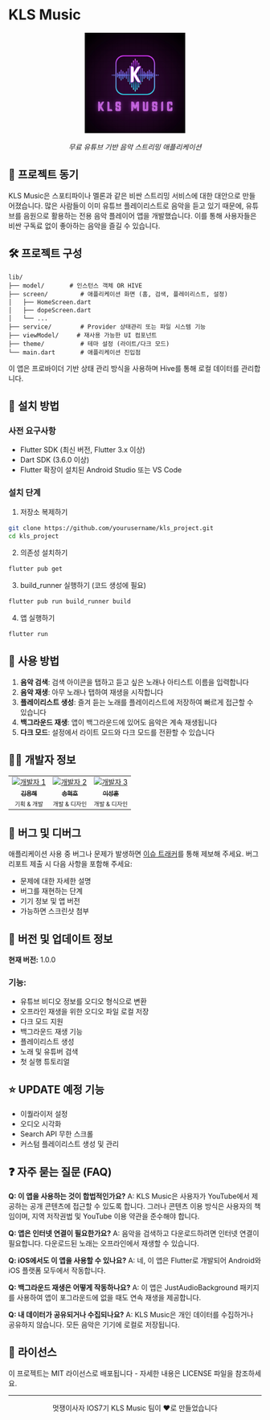 # KLS Music

<div align="center">
<img src="https://github.com/APP-iOS7/KLS-Music/blob/dev/assets/images/splash_logo.png" alt="KLS Music 로고" width="200"/>
<p><em>무료 유튜브 기반 음악 스트리밍 애플리케이션</em></p>
</div>

## 📝 프로젝트 동기

KLS Music은 스포티파이나 멜론과 같은 비싼 스트리밍 서비스에 대한 대안으로 만들어졌습니다. 많은 사람들이 이미 유튜브 플레이리스트로 음악을 듣고 있기 때문에, 유튜브를 음원으로 활용하는 전용 음악 플레이어 앱을 개발했습니다. 이를 통해 사용자들은 비싼 구독료 없이 좋아하는 음악을 즐길 수 있습니다.

## 🛠️ 프로젝트 구성

```
lib/
├── model/       # 인스턴스 객체 OR HIVE
├── screen/         # 애플리케이션 화면 (홈, 검색, 플레이리스트, 설정)
│   ├── HomeScreen.dart
│   ├── dopeScreen.dart
│   └── ...
├── service/        # Provider 상태관리 또는 파일 시스템 기능
├── viewModel/     # 재사용 가능한 UI 컴포넌트
├── theme/          # 테마 설정 (라이트/다크 모드)
└── main.dart       # 애플리케이션 진입점
```

이 앱은 프로바이더 기반 상태 관리 방식을 사용하며 Hive를 통해 로컬 데이터를 관리합니다.

## 📲 설치 방법

### 사전 요구사항

- Flutter SDK (최신 버전, Flutter 3.x 이상)
- Dart SDK (3.6.0 이상)
- Flutter 확장이 설치된 Android Studio 또는 VS Code

### 설치 단계

1. 저장소 복제하기

```bash
git clone https://github.com/yourusername/kls_project.git
cd kls_project
```

2. 의존성 설치하기

```bash
flutter pub get
```

3. build_runner 실행하기 (코드 생성에 필요)

```bash
flutter pub run build_runner build
```

4. 앱 실행하기

```bash
flutter run
```

## 📱 사용 방법

1. **음악 검색**: 검색 아이콘을 탭하고 듣고 싶은 노래나 아티스트 이름을 입력합니다
2. **음악 재생**: 아무 노래나 탭하여 재생을 시작합니다
3. **플레이리스트 생성**: 즐겨 듣는 노래를 플레이리스트에 저장하여 빠르게 접근할 수 있습니다
4. **백그라운드 재생**: 앱이 백그라운드에 있어도 음악은 계속 재생됩니다
5. **다크 모드**: 설정에서 라이트 모드와 다크 모드를 전환할 수 있습니다

## 👨‍💻 개발자 정보

<table>
<tr>
    <td align="center">
    <a href="https://github.com/developer1">
        <img src="https://via.placeholder.com/100" width="100px;" alt="개발자 1"/>
        <br />
        <sub><b>김용해</b></sub>
    </a>
    <br />
    <sub>기획 & 개발</sub>
    </td>
    <td align="center">
    <a href="https://github.com/developer2">
        <img src="https://via.placeholder.com/100" width="100px;" alt="개발자 2"/>
        <br />
        <sub><b>송혁호</b></sub>
    </a>
    <br />
    <sub>개발 & 디자인</sub>
    </td>
    <td align="center">
    <a href="https://github.com/developer3">
        <img src="https://via.placeholder.com/100" width="100px;" alt="개발자 3"/>
        <br />
        <sub><b>이성훈</b></sub>
    </a>
    <br />
    <sub>개발 & 디자인</sub>
    </td>
</tr>
</table>

## 🐛 버그 및 디버그

애플리케이션 사용 중 버그나 문제가 발생하면 [이슈 트래커](https://github.com/yourusername/kls_project/issues)를 통해 제보해 주세요. 버그 리포트 제출 시 다음 사항을 포함해 주세요:

- 문제에 대한 자세한 설명
- 버그를 재현하는 단계
- 기기 정보 및 앱 버전
- 가능하면 스크린샷 첨부

## 🔄 버전 및 업데이트 정보

**현재 버전:** 1.0.0

### 기능:

- 유튜브 비디오 정보를 오디오 형식으로 변환
- 오프라인 재생을 위한 오디오 파일 로컬 저장
- 다크 모드 지원
- 백그라운드 재생 기능
- 플레이리스트 생성
- 노래 및 유튜버 검색
- 첫 실행 튜토리얼

## ⭐ UPDATE 예정 기능

- 이퀄라이저 설정
- 오디오 시각화
- Search API 무한 스크롤
- 커스텀 플레이리스트 생성 및 관리

## ❓ 자주 묻는 질문 (FAQ)

**Q: 이 앱을 사용하는 것이 합법적인가요?**
A: KLS Music은 사용자가 YouTube에서 제공하는 공개 콘텐츠에 접근할 수 있도록 합니다. 그러나 콘텐츠 이용 방식은 사용자의 책임이며, 지역 저작권법 및 YouTube 이용 약관을 준수해야 합니다.

**Q: 앱은 인터넷 연결이 필요한가요?**
A: 음악을 검색하고 다운로드하려면 인터넷 연결이 필요합니다. 다운로드된 노래는 오프라인에서 재생할 수 있습니다.

**Q: iOS에서도 이 앱을 사용할 수 있나요?**
A: 네, 이 앱은 Flutter로 개발되어 Android와 iOS 플랫폼 모두에서 작동합니다.

**Q: 백그라운드 재생은 어떻게 작동하나요?**
A: 이 앱은 JustAudioBackground 패키지를 사용하여 앱이 포그라운드에 없을 때도 연속 재생을 제공합니다.

**Q: 내 데이터가 공유되거나 수집되나요?**
A: KLS Music은 개인 데이터를 수집하거나 공유하지 않습니다. 모든 음악은 기기에 로컬로 저장됩니다.

## 📄 라이선스

이 프로젝트는 MIT 라이선스로 배포됩니다 - 자세한 내용은 LICENSE 파일을 참조하세요.

---

<div align="center">
멋쟁이사자 IOS7기 KLS Music 팀이 ❤️로 만들었습니다
</div>